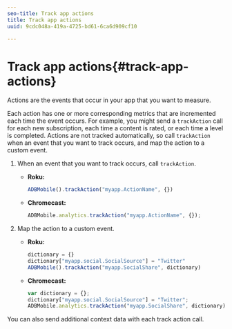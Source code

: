 ```yaml
---
seo-title: Track app actions
title: Track app actions
uuid: 9cdc048a-419a-4725-bd61-6ca6d909cf10

---
```


# Track app actions{#track-app-actions}

Actions are the events that occur in your app that you want to measure.

Each action has one or more corresponding metrics that are incremented each time the event occurs. For example, you might send a `trackAction` call for each new subscription, each time a content is rated, or each time a level is completed. Actions are not tracked automatically, so call `trackAction` when an event that you want to track occurs, and map the action to a custom event.

1. When an event that you want to track occurs, call `trackAction`.

   * **Roku:**

     ```js    
     ADBMobile().trackAction("myapp.ActionName", {})
     ```    

   * **Chromecast:**

     ```js    
     ADBMobile.analytics.trackAction("myapp.ActionName", {});
     ```

1. Map the action to a custom event.

   * **Roku:**

     ```js    
     dictionary = {} 
     dictionary["myapp.social.SocialSource"] = "Twitter"  
     ADBMobile().trackAction("myapp.SocialShare", dictionary)
     ```    

   * **Chromecast:**

     ```js    
     var dictionary = {}; 
     dictionary["myapp.social.SocialSource"] = "Twitter"; 
     ADBMobile.analytics.trackAction("myapp.SocialShare", dictionary);
     ```

You can also send additional context data with each track action call.

